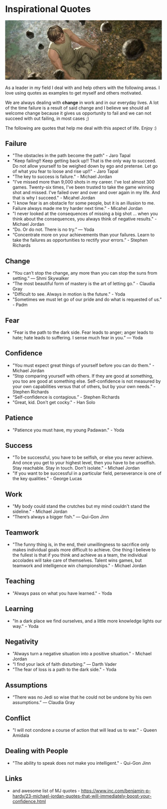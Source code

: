 # Inspirational Quotes
![](quoteback.png)

As a leader in my field I deal with and help others with the following areas. I love using quotes as examples to get myself and others motivated.

We are always dealing with **change** in work and in our everyday lives. A lot of the time failure is a result of said change and I believe we should all welcome change because it gives us opportunity to fail and we can not succeed with out failing, in most cases ;)

The following are quotes that help me deal with this aspect of life. Enjoy :)

## Failure
- "The obstacles in the path become the path" - Jaro Tapal
- "Keep failing!! Keep getting back up!! That is the only way to succeed. Do not allow yourself to be weighed down by ego and pretense. Let go of what you fear to loose and rise up!!" - Jaro Tapal
- "The key to success is failure." - Michael Jordan
- "I've missed more than 9,000 shots in my career. I've lost almost 300 games. Twenty-six times, I've been trusted to take the game winning shot and missed. I've failed over and over and over again in my life. And that is why I succeed." - Micahel Jordan
- "I know fear is an obstacle for some people, but it is an illusion to me. Failure always made me try harder next time." - Micahel Jordan
-  "I never looked at the consequences of missing a big shot ... when you think about the consequences, you always think of negative results." - Michael Jordan
- “Do. Or do not. There is no try.” — Yoda
- “Concentrate more on your achievements than your failures. Learn to take the failures as opportunities to rectify your errors.” - Stephen Richards

## Change
- “You can’t stop the change, any more than you can stop the suns from setting.” — Shmi Skywalker
- “The most beautiful form of mastery is the art of letting go.” - Claudia Gray
- "Difficult to see. Always in motion is the future." - Yoda
-  "Sometimes we must let go of our pride and do what is requested of us." - Padm

## Fear
- “Fear is the path to the dark side. Fear leads to anger; anger leads to hate; hate leads to suffering. I sense much fear in you.” — Yoda

## Confidence
- "You must expect great things of yourself before you can do them." - Michael Jordan
- “Stop comparing yourself with others. If they are good at something, you too are good at something else. Self-confidence is not measured by your own capabilities versus that of others, but by your own needs.” - Stephen Richards
- “Self-confidence is contagious.” - Stephen Richards
- "Great, kid. Don't get cocky." - Han Solo

## Patience
- "Patience you must have, my young Padawan." - Yoda

## Success
- "To be successful, you have to be selfish, or else you never achieve. And once you get to your highest level, then you have to be unselfish. Stay reachable. Stay in touch. Don't isolate." - Michael Jordan
- "If you want to be successful in a particular field, perseverance is one of the key qualities." - George Lucas

## Work
- "My body could stand the crutches but my mind couldn't stand the sideline." - Michael Jordan
- “There’s always a bigger fish.” — Qui-Gon Jinn

## Teamwork
- "The funny thing is, in the end, their unwillingness to sacrifice only makes individual goals more difficult to achieve. One thing I believe to the fullest is that if you think and achieve as a team, the individual accolades will take care of themselves. Talent wins games, but teamwork and intelligence win championships." - Michael Jordan

## Teaching
- "Always pass on what you have learned." - Yoda

## Learning
- "In a dark place we find ourselves, and a little more knowledge lights our way." - Yoda

## Negativity 
- "Always turn a negative situation into a positive situation." - Michael Jordan
- “I find your lack of faith disturbing.” — Darth Vader
- "The fear of loss is a path to the dark side." - Yoda

## Assumptions
- “There was no Jedi so wise that he could not be undone by his own assumptions.” ― Claudia Gray

## Conflict
- "I will not condone a course of action that will lead us to war." - Queen Amidala

## Dealing with People
- "The ability to speak does not make you intelligent." - Qui-Gon Jinn

## Links
- and awesome list of MJ quotes - https://www.inc.com/benjamin-p-hardy/23-michael-jordan-quotes-that-will-immediately-boost-your-confidence.html

